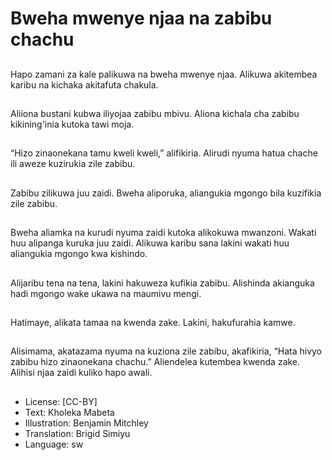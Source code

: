 # Bweha mwenye njaa na zabibu chachu

##
Hapo zamani za kale palikuwa
na bweha mwenye njaa.
Alikuwa akitembea karibu na
kichaka akitafuta chakula.

##
Aliiona bustani kubwa iliyojaa
zabibu mbivu.
Aliona kichala cha zabibu
kikining'inia kutoka tawi moja.

##
“Hizo zinaonekana tamu kweli
kweli,” alifikiria.
Alirudi nyuma hatua chache ili
aweze kuzirukia zile zabibu.

##
Zabibu zilikuwa juu zaidi.
Bweha aliporuka, aliangukia
mgongo bila kuzifikia zile
zabibu.

##
Bweha aliamka na kurudi
nyuma zaidi kutoka alikokuwa
mwanzoni.
Wakati huu alipanga kuruka juu
zaidi.
Alikuwa karibu sana lakini
wakati huu aliangukia mgongo
kwa kishindo.

##
Alijaribu tena na tena, lakini
hakuweza kufikia zabibu.
Alishinda akianguka hadi
mgongo wake ukawa na
maumivu mengi.

##
Hatimaye, alikata tamaa na
kwenda zake.
Lakini, hakufurahia kamwe.

##
Alisimama, akatazama nyuma
na kuziona zile zabibu,
akafikiria, “Hata hivyo zabibu
hizo zinaonekana chachu.”
Aliendelea kutembea kwenda
zake.
Alihisi njaa zaidi kuliko hapo
awali.

##
* License: [CC-BY]
* Text: Kholeka Mabeta
* Illustration: Benjamin Mitchley
* Translation: Brigid Simiyu
* Language: sw
